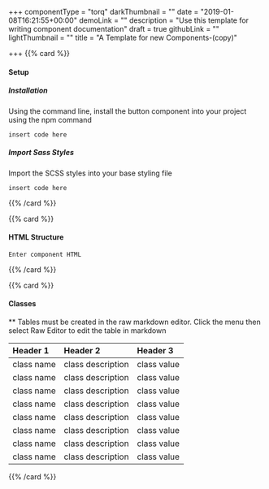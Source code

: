 +++
componentType = "torq"
darkThumbnail = ""
date = "2019-01-08T16:21:55+00:00"
demoLink = ""
description = "Use this template for writing component documentation"
draft = true
githubLink = ""
lightThumbnail = ""
title = "A Template for new Components-(copy)"

+++
{{% card %}}

#### Setup

##### Installation

Using the command line, install the button component into your project using the npm command

    insert code here

##### Import Sass Styles

Import the SCSS styles into your base styling file 

    insert code here

{{% /card %}}

{{% card %}}

#### HTML Structure

    Enter component HTML

{{% /card %}}

{{% card %}}

#### Classes

\** Tables must be created in the raw markdown editor. Click the menu then select Raw Editor to edit the table in markdown

| Header 1 | Header 2 | Header 3 |
| :--- | :--- | :--- |
| class name | class description | class value |
| class name | class description | class value |
| class name | class description | class value |
| class name | class description | class value |
| class name | class description | class value |
| class name | class description | class value |
| class name | class description | class value |
| class name | class description | class value |

{{% /card %}}